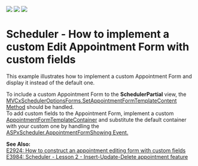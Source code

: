 <!-- default badges list -->
![](https://img.shields.io/endpoint?url=https://codecentral.devexpress.com/api/v1/VersionRange/128553630/14.1.3%2B)
[![](https://img.shields.io/badge/Open_in_DevExpress_Support_Center-FF7200?style=flat-square&logo=DevExpress&logoColor=white)](https://supportcenter.devexpress.com/ticket/details/E4520)
[![](https://img.shields.io/badge/📖_How_to_use_DevExpress_Examples-e9f6fc?style=flat-square)](https://docs.devexpress.com/GeneralInformation/403183)
<!-- default badges end -->
# Scheduler - How to implement a custom Edit Appointment Form with custom fields


<p>This example illustrates how to implement a custom Appointment Form and display it instead of the default one.</p><p>To include a custom Appointment Form to the <strong>SchedulerPartial</strong> view, the <a href="http://documentation.devexpress.com/#AspNet/DevExpressWebMvcMVCxSchedulerOptionsForms_SetAppointmentFormTemplateContenttopic"><u>MVCxSchedulerOptionsForms.SetAppointmentFormTemplateContent Method</u></a>  should be handled.<br />
To add custom fields to the Appointment Form, implement a custom <a href="http://documentation.devexpress.com/#AspNet/clsDevExpressWebASPxSchedulerAppointmentFormTemplateContainertopic"><u>AppointmentFormTemplateContainer</u></a>  and substitute the default container with your custom one by handling the <a href="http://documentation.devexpress.com/#AspNet/DevExpressWebASPxSchedulerASPxScheduler_AppointmentFormShowingtopic"><u>ASPxScheduler.AppointmentFormShowing Event</u></a><u>.</u> </p><p><strong>See Also:</strong><strong><br />
</strong><a href="https://www.devexpress.com/Support/Center/p/E2924">E2924: How to construct an appointment editing form with custom fields</a><strong><u><br />
</u></strong><a href="https://www.devexpress.com/Support/Center/p/E3984">E3984: Scheduler - Lesson 2 - Insert-Update-Delete appointment feature</a></p>

<br/>


